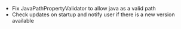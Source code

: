 - Fix JavaPathPropertyValidator to allow java as a valid path
- Check updates on startup and notify user if there is a new version available